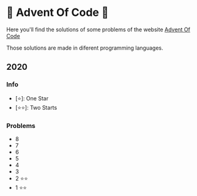 # 🎄 Advent Of Code 🎅

Here you'll find the solutions of some problems of the website [Advent Of Code](https://adventofcode.com/)

Those solutions are made in diferent programming languages.

## 2020
### Info
- [⭐]: One Star
- [⭐⭐]: Two Starts
### Problems
- 8
- 7
- 6
- 5
- 4
- 3
- 2 ⭐⭐ 
- 1 ⭐⭐ 